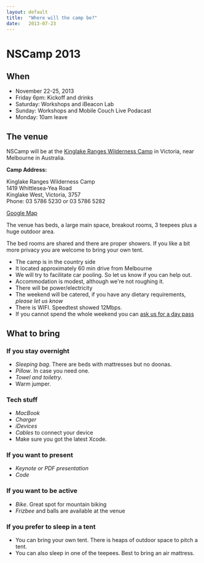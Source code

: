 ```yaml
---
layout: default
title:  "Where will the camp be?"
date:   2013-07-23
---
```


# NSCamp 2013

## When
* November 22-25, 2013
* Friday 6pm: Kickoff and drinks
* Saturday: Workshops and iBeacon Lab
* Sunday: Workshops and Mobile Couch Live Podacast
* Monday: 10am leave

## The venue

NSCamp will be at the [Kinglake Ranges Wilderness Camp](http://www.krwc.com.au/How%20to%20get%20here.html) in Victoria, near Melbourne in Australia.

**Camp Address:** 

Kinglake Ranges Wilderness Camp</br>
1419 Whittlesea-Yea Road</br>
Kinglake West, Victoria, 3757</br>
Phone: 03 5786 5230 or 03 5786 5282 

[Google Map](https://maps.google.com.au/maps?q=1419+Whittlesea-Yea+Road+Kinglake+West,+Victoria,+3757&ie=UTF-8&hq=&hnear=0x6ad7c5eec6253d1b:0xc9636f1d8f978879,1419+Whittlesea-Yea+Rd,+Kinglake+West+VIC+3757&gl=au&ei=WliIUuGpBaahigeMv4HYAg&ved=0CCsQ8gEwAA)

The venue has beds, a large main space, breakout rooms, 3 teepees plus a huge outdoor area.

The bed rooms are shared and there are proper showers. 
If you like a bit more privacy you are welcome to bring your own tent. 

* The camp is in the country side
* It located approximately 60 min drive from Melbourne
* We will try to facilitate car pooling. So let us know if you can help out.
* Accommodation is modest, although we're not roughing it.
* There will be power/electricity
* The weekend will be catered, if you have any dietary requirements, *please let us know*
* There is WIFI. Speedtest showed 12Mbps.
* If you cannot spend the whole weekend you can [ask us for a day pass](/contact.html)


## What to bring
### If you stay overnight
* *Sleeping bag*. There are beds with mattresses but no doonas.
* *Pillow*. In case you need one.
* *Towel and toiletry*.
* Warm jumper.

### Tech stuff
* *MacBook*
* *Charger*
* *iDevices* 
* *Cables* to connect your device
* Make sure you got the latest Xcode.

### If you want to present
* *Keynote or PDF presentation*
* *Code*

### If you want to be active
* *Bike*. Great spot for mountain biking
* *Frizbee* and balls are available at the venue

### If you prefer to sleep in a tent
* You can bring your own tent. There is heaps of outdoor space to pitch a tent.
* You can also sleep in one of the teepees. Best to bring an air mattress.





